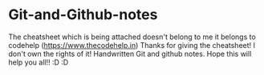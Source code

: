 # Git-and-Github-notes

The cheatsheet which is being attached doesn't belong to me it belongs to codehelp (https://www.thecodehelp.in)
Thanks for giving the cheatsheet! I don't own the rights of it! 
Handwritten Git and github notes. Hope this will help you all!! :D :D 
